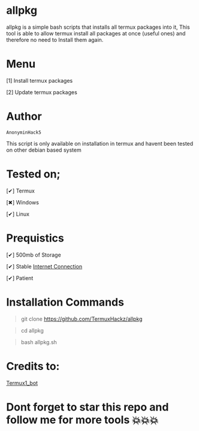 # allpkg
allpkg is a simple bash scripts that installs all termux packages into it,
This tool is able to allow termux install all packages at once (useful ones) and therefore no need to Install them again.

# Menu
[1] Install termux packages

[2] Update termux packages

# Author
```
AnonyminHack5
```

This script is only available on installation in termux and havent been tested on other debian based system

# Tested on;

[✔] Termux

[✖] Windows

[✔] Linux

# Prequistics 

[✔] 500mb of Storage

[✔] Stable <a href="https://speedtest.net">Internet Connection</a>

[✔] Patient

# Installation Commands

> git clone https://github.com/TermuxHackz/allpkg

> cd allpkg

> bash allpkg.sh

# Credits to:
<a href="https://t.me/Termux1_bot">Termux1_bot</a>


# Dont forget to star this repo and follow me for more tools 💥💥💥

